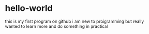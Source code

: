 # hello-world
this is my first program on github
i am new to proigramming but really wanted to learn more and do something in practical
